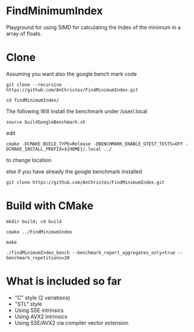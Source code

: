 # FindMinimumIndex
Playground for using SIMD for calculating the Index of the minimum in a array of floats.

# Clone

Assuming you want also the google bench mark code

``git clone --recursive https://github.com/AnChristos/FindMinimumIndex.git``

``cd findMinimumIndex/``


The following Will install the benchmark under /user/.local

``source buildGoogleBenchmark.sh``

edit

``cmake -DCMAKE_BUILD_TYPE=Release -DBENCHMARK_ENABLE_GTEST_TESTS=OFF -DCMAKE_INSTALL_PREFIX=${HOME}/.local ../ ``

to change location

else if you have already the google benchmark installed 

``git clone https://github.com/AnChristos/FindMinimumIndex.git``

# Build with CMake 

``mkdir build; cd build``

``cmake ../FindMinimumIndex``

``make``

``./findMinimumIndex_bench --benchmark_report_aggregates_only=true --benchmark_repetitions=20``

# What is included so far

- "C" style (2 variations)
- "STL" style
- Using SSE intrinsics
- Using AVX2 intrinsics
- Using SSE/AVX2 via compiler vector extension
